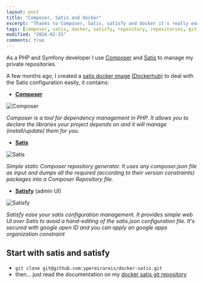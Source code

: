```yaml
---
layout: post
title: "Composer, Satis and docker"
excerpt: "Thanks to Composer, Satis, satisfy and docker it's really easy to host and use private git repositories"
tags: [composer, satis, docker, satisfy, repository, repositories, git, packagist, github, gitlab, bitbucket]
modified: "2016-02-15"
comments: true
---
```


As a PHP and Symfony developer I use [Composer](https://getcomposer.org/)
and [Satis](https://github.com/composer/satis) to manage my private repositories.

A few months ago, I created a [satis docker image](https://github.com/ypereirareis/docker-satis)
[(Dockerhub)](https://hub.docker.com/r/ypereirareis/docker-satis/) to deal with the Satis configuration easily, it contains: 

* **[Composer](https://getcomposer.org/)**

![Composer](/images/posts/composer.png)

_Composer is a tool for dependency management in PHP.
It allows you to declare the libraries your project depends on and it will manage (install/update) them for you._

* **[Satis](https://github.com/composer/satis)**

![Satis](/images/posts/satis.png)

_Simple static Composer repository generator.
It uses any composer.json file as input and dumps all the required
(according to their version constraints) packages into a Composer Repository file._

* **[Satisfy](https://github.com/ludofleury/satisfy)** (admin UI)

![Satisfy](/images/posts/satisfy.png)

_Satisfy ease your satis configuration management.
It provides simple web UI over Satis to avoid a hand-editing of the satis.json configuration file.
It's secured with google open ID and you can apply an google apps organization constraint_

## Start with satis and satisfy

* `git clone git@github.com:ypereirareis/docker-satis.git`
* then... just read the documentation on my [docker satis git repository](https://github.com/ypereirareis/docker-satis)

